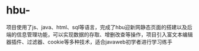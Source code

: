 # hbu-
项目使用了js、java、html、sql等语言，完成了hbu迎新网静态页面的搭建以及后端的信息管理功能，可以实现数据的存取、增删改查等操作，项目引入富文本编辑器插件、过滤器、cookie等多种技术，适合javaweb初学者进行学习练手
